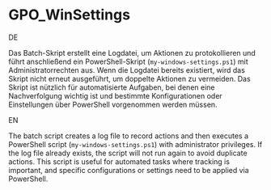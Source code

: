 # GPO_WinSettings
DE

Das Batch-Skript erstellt eine Logdatei, um Aktionen zu protokollieren und führt anschließend ein PowerShell-Skript (`my-windows-settings.ps1`) mit Administratorrechten aus. Wenn die Logdatei bereits existiert, wird das Skript nicht erneut ausgeführt, um doppelte Aktionen zu vermeiden. Das Skript ist nützlich für automatisierte Aufgaben, bei denen eine Nachverfolgung wichtig ist und bestimmte Konfigurationen oder Einstellungen über PowerShell vorgenommen werden müssen.

EN

The batch script creates a log file to record actions and then executes a PowerShell script (`my-windows-settings.ps1`) with administrator privileges. If the log file already exists, the script will not run again to avoid duplicate actions. This script is useful for automated tasks where tracking is important, and specific configurations or settings need to be applied via PowerShell.
